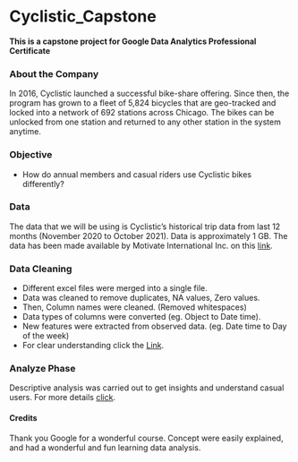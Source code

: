 # Cyclistic_Capstone
**This is a capstone project for Google Data Analytics Professional Certificate**

### About the Company
In 2016, Cyclistic launched a successful bike-share offering. Since then, the program has grown to a fleet of 5,824 bicycles that are geo-tracked and locked into a network of 692 stations across Chicago. The bikes can be unlocked from one station and returned to any other station in the system anytime.

### Objective
- How do annual members and casual riders use Cyclistic bikes differently?

### Data
The data that we will be using is Cyclistic’s historical trip data from last 12 months (November 2020 to October 2021). Data is approximately 1 GB. The data has been made available by Motivate International Inc. on this [link](https://divvy-tripdata.s3.amazonaws.com/index.html).

### Data Cleaning
- Different excel files were merged into a single file.
- Data was cleaned to remove duplicates, NA values, Zero values. 
- Then, Column names were cleaned. (Removed whitespaces)
- Data types of columns were converted (eg. Object to Date time). 
- New features were extracted from observed data. (eg. Date time to Day of the week)
- For clear understanding click the [Link](https://github.com/stuwartanton/Cyclistic_Capstone/blob/main/tripdata_cleaning.ipynb).

### Analyze Phase
Descriptive analysis was carried out to get insights and understand casual users. For more details [click](https://github.com/stuwartanton/Cyclistic_Capstone/blob/main/tripdata_analysis.ipynb).

#### Credits
Thank you Google for a wonderful course. Concept were easily explained, and had a wonderful and fun learning data analysis.
